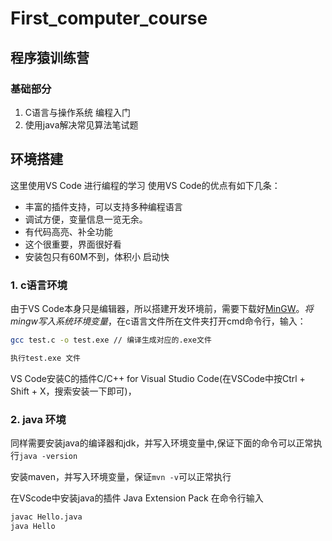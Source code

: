 # First_computer_course
## 程序猿训练营

### 基础部分

1. C语言与操作系统 编程入门
2. 使用java解决常见算法笔试题

## 环境搭建
这里使用VS Code 进行编程的学习
使用VS Code的优点有如下几条：
* 丰富的插件支持，可以支持多种编程语言
* 调试方便，变量信息一览无余。
* 有代码高亮、补全功能
* 这个很重要，界面很好看
* 安装包只有60M不到，体积小 启动快


### 1. c语言环境

由于VS Code本身只是编辑器，所以搭建开发环境前，需要下载好[MinGW](https://osdn.net/projects/mingw/downloads/68260/mingw-get-setup.exe/)。*将mingw写入系统环境变量*，在c语言文件所在文件夹打开cmd命令行，输入：

```bash
gcc test.c -o test.exe // 编译生成对应的.exe文件

执行test.exe 文件
```

VS Code安装C的插件C/C++ for Visual Studio Code(在VSCode中按Ctrl + Shift + X，搜索安装一下即可)，

### 2. java 环境

同样需要安装java的编译器和jdk，并写入环境变量中,保证下面的命令可以正常执行```java -version```

安装maven，并写入环境变量，保证```mvn -v```可以正常执行

在VScode中安装java的插件 Java Extension Pack 在命令行输入

```bash
javac Hello.java
java Hello 
```

